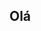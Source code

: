 <!DOCTYPE html>
<html>

<head>
  <meta charset="utf-8">
  <meta name="viewport" content="width=device-width">
  <title>replit</title>
  <link href="style.css" rel="stylesheet" type="text/css" />
</head>

<body>
  <h2 onclick="changeText(this)">Olá</h2>
  <script src="script.js"></script>

 <!--
  This script places a badge on your repl's full-browser view back to your repl's cover
  page. Try various colors for the theme: dark, light, red, orange, yellow, lime, green,
  teal, blue, blurple, magenta, pink!
  -->
  <script src="https://replit.com/public/js/replit-badge.js" theme="blue" defer></script>
</body>

</html>
